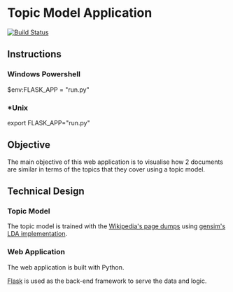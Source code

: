 # Topic Model Application

[![Build Status](https://travis-ci.com/kylase/cs-topic-app.svg?token=uVsTSLyLLpWLUJnmWAEA&branch=master)](https://travis-ci.com/kylase/cs-topic-app)

## Instructions

### Windows Powershell

$env:FLASK_APP = "run.py"

### *Unix

export FLASK_APP="run.py"

## Objective 

The main objective of this web application is to visualise how 2 documents are similar in terms of the topics that they cover using a topic model.

## Technical Design

### Topic Model

The topic model is trained with the [Wikipedia's page dumps](https://dumps.wikimedia.org/enwiki/20180520/) using [gensim's LDA implementation](https://radimrehurek.com/gensim/models/ldamodel.html).

### Web Application

The web application is built with Python. 

[Flask](http://flask.pocoo.org/) is used as the back-end framework to serve the data and logic. 